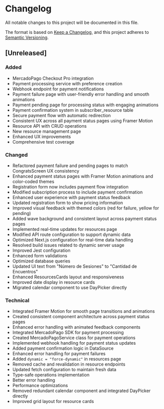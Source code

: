 # Changelog

All notable changes to this project will be documented in this file.

The format is based on [Keep a Changelog](https://keepachangelog.com/en/1.0.0/),
and this project adheres to [Semantic Versioning](https://semver.org/spec/v2.0.0.html).

## [Unreleased]

### Added

- MercadoPago Checkout Pro integration
- Payment processing service with preference creation
- Webhook endpoint for payment notifications
- Payment failure page with user-friendly error handling and smooth animations
- Payment pending page for processing status with engaging animations
- Payment confirmation system in subscriber_resource table
- Secure payment flow with automatic redirection
- Consistent UX across all payment status pages using Framer Motion
- Resource API with CRUD operations
- New resource management page
- Enhanced UX improvements
- Comprehensive test coverage

### Changed

- Refactored payment failure and pending pages to match CongratsScreen UX consistency
- Enhanced payment status pages with Framer Motion animations and color-coded themes
- Registration form now includes payment flow integration
- Modified subscription process to include payment confirmation
- Enhanced user experience with payment status feedback
- Updated registration form to show pricing information
- Improved visual feedback with themed colors (red for failure, yellow for pending)
- Added wave background and consistent layout across payment status pages
- Implemented real-time updates for resources page
- Modified API route configuration to support dynamic data
- Optimized Next.js configuration for real-time data handling
- Resolved build issues related to dynamic server usage
- Improved Jest configuration
- Enhanced form validations
- Optimized database queries
- Updated UI text from "Número de Sesiones" to "Cantidad de Encuentros"
- Enhanced ResourcesCards layout and responsiveness
- Improved date display in resource cards
- Migrated calendar component to use DayPicker directly

### Technical

- Integrated Framer Motion for smooth page transitions and animations
- Created consistent component architecture across payment status pages
- Enhanced error handling with animated feedback components
- Integrated MercadoPago SDK for payment processing
- Created MercadoPagoService class for payment operations
- Implemented webhook handling for payment status updates
- Added payment confirmation logic in DataSource
- Enhanced error handling for payment failures
- Added `dynamic = "force-dynamic"` in resources page
- Removed cache and revalidation in resource endpoints
- Updated fetch configuration to maintain fresh data
- Type-safe operations implementation
- Better error handling
- Performance optimizations
- Removed redundant calendar component and integrated DayPicker directly
- Improved grid layout for resource cards
